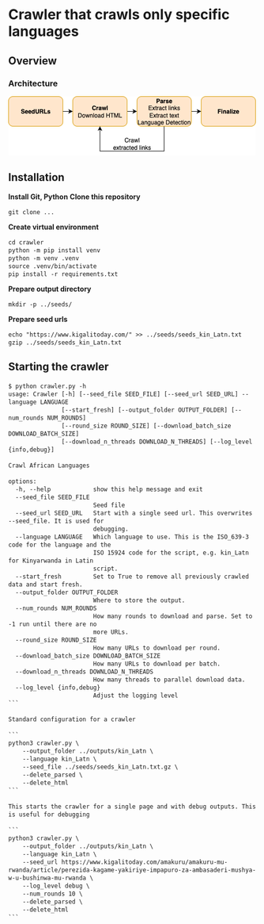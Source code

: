 # Crawler that crawls only specific languages

## Overview

### Architecture

<img src="/images/flowchart.drawio.png" />

## Installation

**Install Git, Python**
**Clone this repository**

```
git clone ...
```

**Create virtual environment**

```
cd crawler
python -m pip install venv
python -m venv .venv
source .venv/bin/activate
pip install -r requirements.txt 
```

**Prepare output directory**

```
mkdir -p ../seeds/
```

**Prepare seed urls**

```
echo "https://www.kigalitoday.com/" >> ../seeds/seeds_kin_Latn.txt
gzip ../seeds/seeds_kin_Latn.txt
```

## Starting the crawler

````
$ python crawler.py -h
usage: Crawler [-h] [--seed_file SEED_FILE] [--seed_url SEED_URL] --language LANGUAGE
               [--start_fresh] [--output_folder OUTPUT_FOLDER] [--num_rounds NUM_ROUNDS]
               [--round_size ROUND_SIZE] [--download_batch_size DOWNLOAD_BATCH_SIZE]
               [--download_n_threads DOWNLOAD_N_THREADS] [--log_level {info,debug}]

Crawl African Languages

options:
  -h, --help            show this help message and exit
  --seed_file SEED_FILE
                        Seed file
  --seed_url SEED_URL   Start with a single seed url. This overwrites --seed_file. It is used for
                        debugging.
  --language LANGUAGE   Which language to use. This is the ISO_639-3 code for the language and the
                        ISO 15924 code for the script, e.g. kin_Latn for Kinyarwanda in Latin
                        script.
  --start_fresh         Set to True to remove all previously crawled data and start fresh.
  --output_folder OUTPUT_FOLDER
                        Where to store the output.
  --num_rounds NUM_ROUNDS
                        How many rounds to download and parse. Set to -1 run until there are no
                        more URLs.
  --round_size ROUND_SIZE
                        How many URLs to download per round.
  --download_batch_size DOWNLOAD_BATCH_SIZE
                        How many URLs to download per batch.
  --download_n_threads DOWNLOAD_N_THREADS
                        How many threads to parallel download data.
  --log_level {info,debug}
                        Adjust the logging level
```

Standard configuration for a crawler

```
python3 crawler.py \
    --output_folder ../outputs/kin_Latn \
    --language kin_Latn \
    --seed_file ../seeds/seeds_kin_Latn.txt.gz \
    --delete_parsed \
    --delete_html
```

This starts the crawler for a single page and with debug outputs. This is useful for debugging

```
python3 crawler.py \
    --output_folder ../outputs/kin_Latn \
    --language kin_Latn \
    --seed_url https://www.kigalitoday.com/amakuru/amakuru-mu-rwanda/article/perezida-kagame-yakiriye-impapuro-za-ambasaderi-mushya-w-u-bushinwa-mu-rwanda \
    --log_level debug \
    --num_rounds 10 \
    --delete_parsed \
    --delete_html
```
